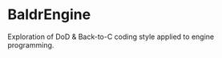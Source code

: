 BaldrEngine
===========

Exploration of DoD &amp; Back-to-C coding style applied to engine programming.
